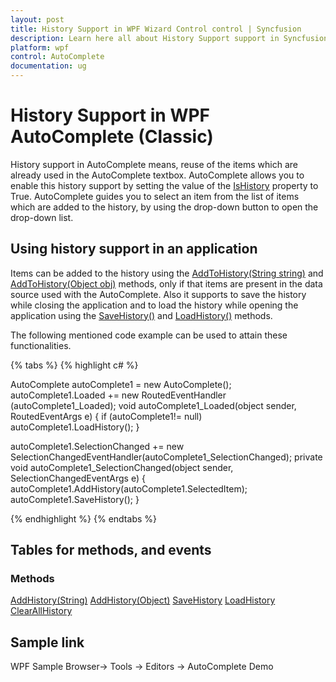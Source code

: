 ```yaml
---
layout: post
title: History Support in WPF Wizard Control control | Syncfusion
description: Learn here all about History Support support in Syncfusion WPF AutoComplete (Classic) control and more.
platform: wpf
control: AutoComplete
documentation: ug
---
```


# History Support in WPF AutoComplete (Classic)

History support in AutoComplete means, reuse of the items which are already used in the AutoComplete textbox. AutoComplete allows you to enable this history support by setting the value of the [IsHistory](https://help.syncfusion.com/cr/wpf/Syncfusion.Windows.Tools.Controls.AutoComplete.html#Syncfusion_Windows_Tools_Controls_AutoComplete_IsHistory) property to True. AutoComplete guides you to select an item from the list of items which are added to the history, by using the drop-down button to open the drop-down list.

## Using history support in an application 

Items can be added to the history using the [AddToHistory(String string)](https://help.syncfusion.com/cr/wpf/Syncfusion.Windows.Tools.Controls.AutoComplete.htmlhttps://help.syncfusion.com/cr/wpf/Syncfusion.Windows.Tools.Controls.AutoComplete.html#Syncfusion_Windows_Tools_Controls_AutoComplete_AddHistory_System_String_) and [AddToHistory(Object obj)](https://help.syncfusion.com/cr/wpf/Syncfusion.Windows.Tools.Controls.AutoComplete.html#Syncfusion_Windows_Tools_Controls_AutoComplete_AddHistory_System_Object_) methods, only if that items are present in the data source used with the AutoComplete. Also it supports to save the history while closing the application and to load the history while opening the application using the [SaveHistory()](https://help.syncfusion.com/cr/wpf/Syncfusion.Windows.Tools.Controls.AutoComplete.html#Syncfusion_Windows_Tools_Controls_AutoComplete_SaveHistory) and [LoadHistory()](https://help.syncfusion.com/cr/wpf/Syncfusion.Windows.Tools.Controls.AutoComplete.html#Syncfusion_Windows_Tools_Controls_AutoComplete_LoadHistory) methods. 

The following mentioned code example can be used to attain these functionalities.

{% tabs %}
{% highlight c# %}

AutoComplete autoComplete1 = new AutoComplete();
autoComplete1.Loaded += new RoutedEventHandler
(autoComplete1_Loaded);
void autoComplete1_Loaded(object sender, RoutedEventArgs e)
{
    if (autoComplete1!= null)
    autoComplete1.LoadHistory();
}

autoComplete1.SelectionChanged += new SelectionChangedEventHandler(autoComplete1_SelectionChanged);
private void autoComplete1_SelectionChanged(object sender, SelectionChangedEventArgs e)
{
    autoComplete1.AddHistory(autoComplete1.SelectedItem);
    autoComplete1.SaveHistory();
}

{% endhighlight %}
{% endtabs %}

## Tables for methods, and events

### Methods

[AddHistory(String)](https://help.syncfusion.com/cr/wpf/Syncfusion.Windows.Tools.Controls.AutoComplete.htmlhttps://help.syncfusion.com/cr/wpf/Syncfusion.Windows.Tools.Controls.AutoComplete.html#Syncfusion_Windows_Tools_Controls_AutoComplete_AddHistory_System_String_)
[AddHistory(Object)](https://help.syncfusion.com/cr/wpf/Syncfusion.Windows.Tools.Controls.AutoComplete.html#Syncfusion_Windows_Tools_Controls_AutoComplete_AddHistory_System_Object_)
[SaveHistory](https://help.syncfusion.com/cr/wpf/Syncfusion.Windows.Tools.Controls.AutoComplete.html#Syncfusion_Windows_Tools_Controls_AutoComplete_SaveHistory)
[LoadHistory](https://help.syncfusion.com/cr/wpf/Syncfusion.Windows.Tools.Controls.AutoComplete.html#Syncfusion_Windows_Tools_Controls_AutoComplete_LoadHistory)
[ClearAllHistory](https://help.syncfusion.com/cr/wpf/Syncfusion.Windows.Tools.Controls.AutoComplete.html#Syncfusion_Windows_Tools_Controls_AutoComplete_ClearAllHistory)

## Sample link

WPF Sample Browser-> Tools -> Editors -> AutoComplete Demo

